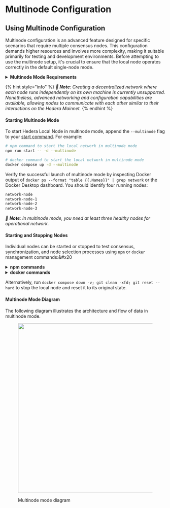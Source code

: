 # Multinode Configuration

## Using Multinode Configuration

Multinode configuration is an advanced feature designed for specific scenarios that require multiple consensus nodes. This configuration demands higher resources and involves more complexity, making it suitable primarily for testing and development environments. Before attempting to use the multinode setup, it's crucial to ensure that the local node operates correctly in the default single-node mode.

<details>

<summary><strong>Multinode Mode Requirements</strong></summary>

To run the multinode mode, ensure the following configurations are set at minimum in Docker **Settings** -> **Resources** and at least 14 GB of memory are available for Docker:

* **CPUs:** 6
* **Memory:** 14 GB
* **Swap:** 1 GB
* **Disk Image Size:** 64 GB

<img src="../../../zh-CN/zh/.gitbook/assets/localnode-multinode-requirements.png" alt="" data-size="original">

</details>

{% hint style="info" %}
_**📣 Note**: Creating a decentralized network where each node runs independently on its own machine is currently unsupported. Nonetheless, advanced networking and configuration capabilities are available, allowing nodes to communicate with each other similar to their interactions on the Hedera Mainnet._
{% endhint %}

#### **Starting Multinode Mode**

To start Hedera Local Node in multinode mode, append the `--multinode` flag to your [start command](single-node-configuration.md#npm). For example:

```bash
# npm command to start the local network in multinode mode
npm run start -- -d --multinode

# docker command to start the local network in multinode mode
docker compose up -d --multinode
```

Verify the successful launch of multinode mode by inspecting Docker output of `docker ps --format "table {{.Names}}" | grep network` or the Docker Desktop dashboard. You should identify four running nodes:

```bash
network-node
network-node-1
network-node-2
network-node-3
```

_📣 **Note**: In multinode mode, you need at least three healthy nodes for operational network._

#### **Starting and Stopping Nodes**

Individual nodes can be started or stopped to test consensus, synchronization, and node selection processes using `npm` or `docker` management commands:\&#x20

<details>

<summary><strong>npm commands</strong></summary>

```bash
# npm command to start an individual node
npm run start network-node-3

# npm command to stop an individual node
npm run stop network-node-3

# npm command to restart an individual node
npm run restart network-node-3
```

</details>

<details>

<summary><strong>docker commands</strong></summary>

```bash
# Docker command to start an individual node
docker compose start network-node-3

# Docker command to stop an individual node
docker compose stop network-node-3

# Docker command to restart an individual node
docker compose restart network-node-3

# Docker command to check logs of the individual node
docker compose logs network-node-3 -f

# Docker command to stop local network and remove containers
docker compose down
```

</details>

Alternatively, run `docker compose down -v; git clean -xfd; git reset --hard` to stop the local node and reset it to its original state.

#### Multinode Mode Diagram

The following diagram illustrates the architecture and flow of data in multinode mode.

<figure><img src="../../../zh-CN/zh/.gitbook/assets/multinode-diagram.jpeg" alt="" width="535"><figcaption><p>Multinode mode diagram</p></figcaption></figure>
